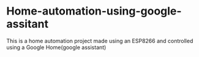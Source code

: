 # Home-automation-using-google-assitant
This is a home automation project made using an ESP8266 and controlled using a Google Home(google assistant)
